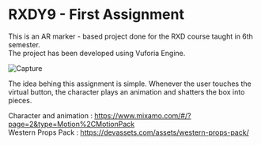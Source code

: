 # RXDY9 - First Assignment

This is an AR marker - based project done for the RXD course taught in 6th semester. <br/>
The project has been developed using Vuforia Engine. <br/>

![Capture](https://user-images.githubusercontent.com/75252881/192113451-59368183-7b1e-4f06-ad6c-0c85d960fdb1.PNG)

The idea behing this assignment is simple. Whenever the user touches the virtual button, the character plays an animation and shatters the box into pieces.<br/>

Character and animation : https://www.mixamo.com/#/?page=2&type=Motion%2CMotionPack <br/>
Western Props Pack : https://devassets.com/assets/western-props-pack/ 

